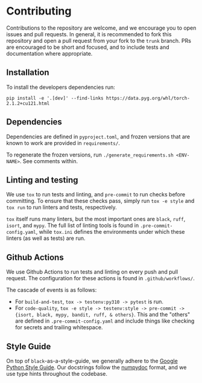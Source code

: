 # Contributing

Contributions to the repository are welcome, and we encourage you to open issues and pull requests. In general, it is recommended to fork this repository and open a pull request from your fork to the `trunk` branch. PRs are encouraged to be short and focused, and to include tests and documentation where appropriate.

## Installation

To install the developers dependencies run:
```
pip install -e '.[dev]' --find-links https://data.pyg.org/whl/torch-2.1.2+cu121.html
```

## Dependencies

Dependencies are defined in `pyproject.toml`, and frozen versions that are known to work are provided in `requirements/`. 

To regenerate the frozen versions, run `./generate_requirements.sh <ENV-NAME>`. See comments within.

## Linting and testing

We use `tox` to run tests and linting, and `pre-commit` to run checks before committing.
To ensure that these checks pass, simply run `tox -e style` and `tox run` to run linters and tests, respectively.

`tox` itself runs many linters, but the most important ones are `black`, `ruff`, `isort`, and `mypy`. The full list
of linting tools is found in `.pre-commit-config.yaml`, while `tox.ini` defines the environments under which these 
linters (as well as tests) are run.

## Github Actions

We use Github Actions to run tests and linting on every push and pull request. The configuration for these actions is found in `.github/workflows/`.

The cascade of events is as follows:
- For `build-and-test`, `tox -> testenv:py310 -> pytest` is run.
- For `code-quality`, `tox -e style -> testenv:style -> pre-commit -> {isort, black, mypy, bandit, ruff, & others}`. This and the "others" are defined in `.pre-commit-config.yaml` and include things like checking for secrets and trailing whitespace.

## Style Guide

On top of `black`-as-a-style-guide, we generally adhere to the [Google Python Style Guide](https://google.github.io/styleguide/pyguide.html). 
Our docstrings follow the [numpydoc](https://numpydoc.readthedocs.io/en/latest/format.html) format, and we use type hints throughout the codebase.
